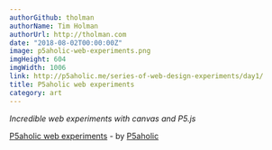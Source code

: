 ```yaml
---
authorGithub: tholman
authorName: Tim Holman
authorUrl: http://tholman.com
date: "2018-08-02T00:00:00Z"
image: p5aholic-web-experiments.png
imgHeight: 604
imgWidth: 1006
link: http://p5aholic.me/series-of-web-design-experiments/day1/
title: P5aholic web experiments
category: art
---
```


_Incredible web experiments with canvas and P5.js_

[P5aholic web experiments](http://p5aholic.me/series-of-web-design-experiments/day1/) - by [P5aholic](http://p5aholic.me/)
